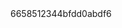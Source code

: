 <meta name="b5724763731d4d966fd66658512344bfdd0abdf6" content="b5724763731d4d966fd66658512344bfdd0abdf6" />
6658512344bfdd0abdf6
